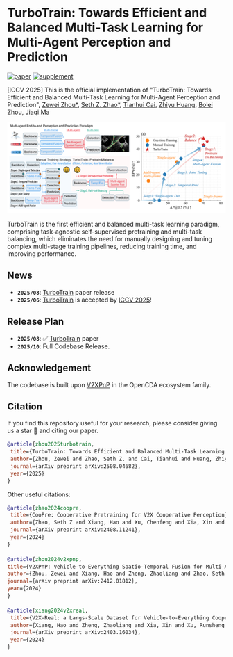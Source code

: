 # TurboTrain: Towards Efficient and Balanced Multi-Task Learning for Multi-Agent Perception and Prediction

[![paper](https://img.shields.io/badge/arXiv-Paper-<COLOR>.svg)](https://arxiv.org/pdf/2508.04682)
[![supplement](https://img.shields.io/badge/Supplementary-Material-red)](https://arxiv.org/pdf/2508.04682)

[ICCV 2025] This is the official implementation of "TurboTrain: Towards Efficient and Balanced Multi-Task Learning for Multi-Agent Perception and Prediction", [Zewei Zhou*](https://zewei-zhou.github.io/), [Seth Z. Zhao*](https://sethzhao506.github.io/), [Tianhui Cai](https://www.tianhui-vicky.com/), [Zhiyu Huang](https://mczhi.github.io/), [Bolei Zhou](https://boleizhou.github.io/), [Jiaqi Ma](https://mobility-lab.seas.ucla.edu/about/)

![teaser](images/TurboTrain_framework.png)

TurboTrain is the first efficient and balanced multi-task learning paradigm, comprising task-agnostic self-supervised pretraining and multi-task balancing, which eliminates the need for manually designing and tuning complex multi-stage training pipelines, reducing training time, and improving performance.

## News
- **`2025/08`**: [TurboTrain](https://arxiv.org/pdf/2508.04682) paper release
- **`2025/06`**: [TurboTrain](https://arxiv.org/pdf/2508.04682) is accepted by [ICCV 2025](https://iccv.thecvf.com/)!

## Release Plan
- **`2025/08`**: ✅ [TurboTrain](https://arxiv.org/pdf/2508.04682) paper
- **`2025/10`**: Full Codebase Release.

## Acknowledgement
The codebase is built upon [V2XPnP](https://github.com/Zewei-Zhou/V2XPnP) in the OpenCDA ecosystem family.


## Citation
If you find this repository useful for your research, please consider giving us a star 🌟 and citing our paper.
 ```bibtex
@article{zhou2025turbotrain,
  title={TurboTrain: Towards Efficient and Balanced Multi-Task Learning for Multi-Agent Perception and Prediction},
  author={Zhou, Zewei and Zhao, Seth Z. and Cai, Tianhui and Huang, Zhiyu and Zhou, Bolei and Ma, Jiaqi},
  journal={arXiv preprint arXiv:2508.04682},
  year={2025}
}
```

Other useful citations:
 ```bibtex
@article{zhao2024coopre,
  title={CooPre: Cooperative Pretraining for V2X Cooperative Perception},
  author={Zhao, Seth Z and Xiang, Hao and Xu, Chenfeng and Xia, Xin and Zhou, Bolei and Ma, Jiaqi},
  journal={arXiv preprint arXiv:2408.11241},
  year={2024}
}

@article{zhou2024v2xpnp,
 title={V2XPnP: Vehicle-to-Everything Spatio-Temporal Fusion for Multi-Agent Perception and Prediction},
 author={Zhou, Zewei and Xiang, Hao and Zheng, Zhaoliang and Zhao, Seth Z. and Lei, Mingyue and Zhang, Yun and Cai, Tianhui and Liu, Xinyi and Liu, Johnson and Bajji, Maheswari and Xia, Xin and Huang, Zhiyu and Zhou, Bolei and Ma, Jiaqi},
 journal={arXiv preprint arXiv:2412.01812},
 year={2024}
}

@article{xiang2024v2xreal,
  title={V2X-Real: a Largs-Scale Dataset for Vehicle-to-Everything Cooperative Perception},
  author={Xiang, Hao and Zheng, Zhaoliang and Xia, Xin and Xu, Runsheng and Gao, Letian and Zhou, Zewei and Han, Xu and Ji, Xinkai and Li, Mingxi and Meng, Zonglin and others},
  journal={arXiv preprint arXiv:2403.16034},
  year={2024}
}
```
